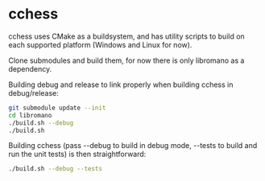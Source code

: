 # cchess

cchess uses CMake as a buildsystem, and has utility scripts to build on each supported platform (Windows and Linux for now).

Clone submodules and build them, for now there is only libromano as a dependency.

Building debug and release to link properly when building cchess in debug/release:
```bash
git submodule update --init
cd libromano
./build.sh --debug
./build.sh
```

Building cchess (pass --debug to build in debug mode, --tests to build and run the unit tests) is then straightforward:
```bash
./build.sh --debug --tests
```